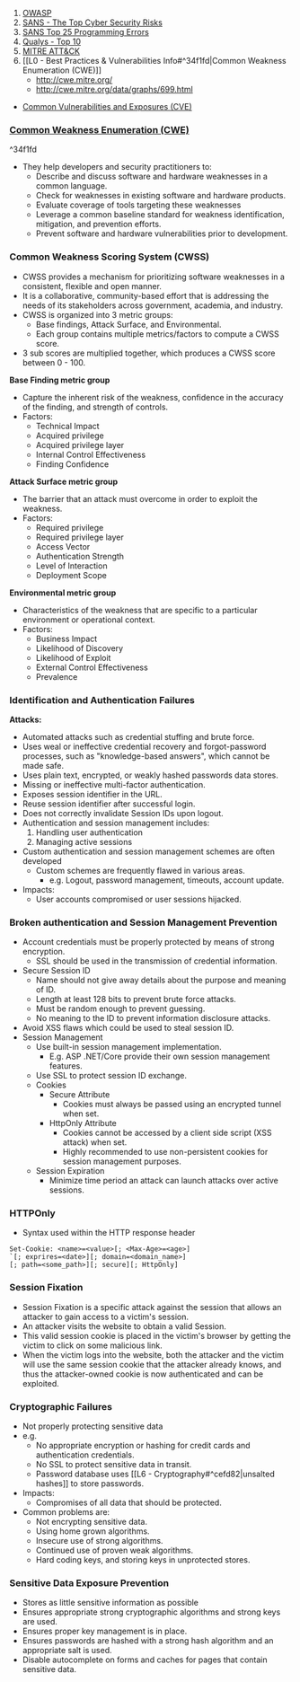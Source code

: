 1. [OWASP](https://owasp.org/www-project-top-ten/)
2. [SANS - The Top Cyber Security Risks](https://www.sans.org/blog/cis-controls-v8/)
3. [SANS Top 25 Programming Errors](http://www.sans.org/top25-programming-errors/)
4. [Qualys - Top 10](http://www.qualys.com/research/rnd/top10/)
5. [MITRE ATT&CK](https://attack.mitre.org/)
6. [[L0 - Best Practices & Vulnerabilities Info#^34f1fd|Common Weakness Enumeration (CWE)]]
	- http://cwe.mitre.org/
	- http://cwe.mitre.org/data/graphs/699.html
- [Common Vulnerabilities and Exposures (CVE)](http://cve.mitre.org/)

### [Common Weakness Enumeration (CWE)](http://cwe.mitre.org/)

^34f1fd
- They help developers and security practitioners to:
	- Describe and discuss software and hardware weaknesses in a common language.
	- Check for weaknesses in existing software and hardware products.
	- Evaluate coverage of tools targeting these weaknesses
	- Leverage a common baseline standard for weakness identification, mitigation, and prevention efforts.
	- Prevent software and hardware vulnerabilities prior to development.

### Common Weakness Scoring System (CWSS)
- CWSS provides a mechanism for prioritizing software weaknesses in a consistent, flexible and open manner.
- It is a collaborative, community-based effort that is addressing the needs of its stakeholders across government, academia, and industry.
- CWSS is organized into 3 metric groups:
	- Base findings, Attack Surface, and Environmental.
	- Each group contains multiple metrics/factors to compute a CWSS score.
- 3 sub scores are multiplied together, which produces a CWSS score between 0 - 100.

**Base Finding metric group**
- Capture the inherent risk of the weakness, confidence in the accuracy of the finding, and strength of controls.
- Factors:
	- Technical Impact
	- Acquired privilege
	- Acquired privilege layer
	- Internal Control Effectiveness
	- Finding Confidence

**Attack Surface metric group**
- The barrier that an attack must overcome in order to exploit the weakness.
- Factors:
	- Required privilege
	- Required privilege layer
	- Access Vector
	- Authentication Strength
	- Level of Interaction
	- Deployment Scope

**Environmental metric group**
- Characteristics of the weakness that are specific to a particular environment or operational context.
- Factors:
	- Business Impact
	- Likelihood of Discovery
	- Likelihood of Exploit
	- External Control Effectiveness
	- Prevalence

### Identification and Authentication Failures
**Attacks:**
- Automated attacks such as credential stuffing and brute force.
- Uses weal or ineffective credential recovery and forgot-password processes, such as "knowledge-based answers", which cannot be made safe.
- Uses plain text, encrypted, or weakly hashed passwords data stores.
- Missing or ineffective multi-factor authentication.
- Exposes session identifier in the URL.
- Reuse session identifier after successful login.
- Does not correctly invalidate Session IDs upon logout.
- Authentication and session management includes:
	1. Handling user authentication
	2. Managing active sessions
- Custom authentication and session management schemes are often developed
	- Custom schemes are frequently flawed in various areas.
		- e.g. Logout, password management, timeouts, account update.
- Impacts:
	- User accounts compromised or user sessions hijacked.

### Broken authentication and Session Management Prevention
- Account credentials must be properly protected by means of strong encryption.
	- SSL should be used in the transmission of credential information.
- Secure Session ID
	- Name should not give away details about the purpose and meaning of ID.
	- Length at least 128 bits to prevent brute force attacks.
	- Must be random enough to prevent guessing.
	- No meaning to the ID to prevent information disclosure attacks.
- Avoid XSS flaws which could be used to steal session ID.
- Session Management
	- Use built-in session management implementation.
		- E.g. ASP .NET/Core provide their own session management features.
	- Use SSL to protect session ID exchange.
	- Cookies
		- Secure Attribute
			- Cookies must always be passed using an encrypted tunnel when set.
		- HttpOnly Attribute
			- Cookies cannot be accessed by a client side script (XSS attack) when set.
			- Highly recommended to use non-persistent cookies for session management purposes.
	- Session Expiration
		- Minimize time period an attack can launch attacks over active sessions.

### HTTPOnly
- Syntax used within the HTTP response header
```
Set-Cookie: <name>=<value>[; <Max-Age>=<age>]
`[; exprires=<date>][; domain=<domain_name>]
[; path=<some_path>][; secure][; HttpOnly]
```

### Session Fixation
- Session Fixation is a specific attack against the session that allows an attacker to gain access to a victim's session.
- An attacker visits the website to obtain a valid Session.
- This valid session cookie is placed in the victim's browser by getting the victim to click on some malicious link.
- When the victim logs into the website, both the attacker and the victim will use the same session cookie that the attacker already knows, and thus the attacker-owned cookie is now authenticated and can be exploited.

### Cryptographic Failures
- Not properly protecting sensitive data
- e.g.
	- No appropriate encryption or hashing for credit cards and authentication credentials.
	- No SSL to protect sensitive data in transit.
	- Password database uses [[L6 - Cryptography#^cefd82|unsalted hashes]] to store passwords.
- Impacts:
	- Compromises of all data that should be protected.
- Common problems are:
	- Not encrypting sensitive data.
	- Using home grown algorithms.
	- Insecure use of strong algorithms.
	- Continued use of proven weak algorithms.
	- Hard coding keys, and storing keys in unprotected stores.

### Sensitive Data Exposure Prevention
- Stores as little sensitive information as possible
- Ensures appropriate strong cryptographic algorithms and strong keys are used.
- Ensures proper key management is in place.
- Ensures passwords are hashed with a strong hash algorithm and an appropriate salt is used.
- Disable autocomplete on forms and caches for pages that contain sensitive data.
